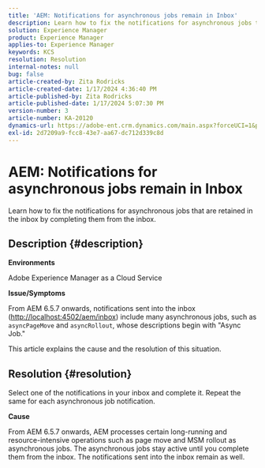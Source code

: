 ```yaml
---
title: 'AEM: Notifications for asynchronous jobs remain in Inbox'
description: Learn how to fix the notifications for asynchronous jobs that are retained in the inbox.
solution: Experience Manager
product: Experience Manager
applies-to: Experience Manager
keywords: KCS
resolution: Resolution
internal-notes: null
bug: false
article-created-by: Zita Rodricks
article-created-date: 1/17/2024 4:36:40 PM
article-published-by: Zita Rodricks
article-published-date: 1/17/2024 5:07:30 PM
version-number: 3
article-number: KA-20120
dynamics-url: https://adobe-ent.crm.dynamics.com/main.aspx?forceUCI=1&pagetype=entityrecord&etn=knowledgearticle&id=094bc993-56b5-ee11-a569-6045bd006239
exl-id: 2d7209a9-fcc8-43e7-aa67-dc712d339c8d
---
```

# AEM: Notifications for asynchronous jobs remain in Inbox


Learn how to fix the notifications for asynchronous jobs that are retained in the inbox by completing them from the inbox.

## Description {#description}


<b>Environments</b>

Adobe Experience Manager as a Cloud Service

<b>Issue/Symptoms</b>

From AEM 6.5.7 onwards, notifications sent into the inbox ([http://localhost:4502/aem/inbox](http://localhost:4502/aem/inbox)) include many asynchronous jobs, such as `asyncPageMove` and `asyncRollout`, whose descriptions begin with "Async Job."

This article explains the cause and the resolution of this situation.




## Resolution {#resolution}


Select one of the notifications in your inbox and complete it. Repeat the same for each asynchronous job notification.

<b>Cause</b>

From AEM 6.5.7 onwards, AEM processes certain long-running and resource-intensive operations such as page move and MSM rollout as asynchronous jobs. The asynchronous jobs stay active until you complete them from the inbox. The notifications sent into the inbox remain as well.
